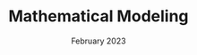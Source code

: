 ---
layout: post
title: Mathematical Modeling
img: "assets/img/pexels/mathematicalModel.jpg"
feature-img: "assets/img/pexels/mathematicalModel.jpg"
thumbnail: "assets/img/pexels/mathematicalModel.jpg"
date: February 2023
tags: [Mathematical modeling]
---